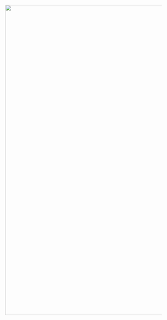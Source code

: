 <p align="center">
  
<img src='https://64.media.tumblr.com/660f1114dbfe4d54cbb0a3d41b62c893/7f904ec88e7ffeb1-e5/s640x960/b29f5b42db336d805a7b2695608f4e9921707fa1.pnj' width="1000">
<!--
**crunchypeanutt/crunchypeanutt** is a ✨ _special_ ✨ repository because its `README.md` (this file) appears on your GitHub profile.

Here are some ideas to get you started:

- 🔭 I’m currently working on ...
- 🌱 I’m currently learning ...
- 👯 I’m looking to collaborate on ...
- 🤔 I’m looking for help with ...
- 💬 Ask me about ...
- 📫 How to reach me: ...
- 😄 Pronouns: ...
- ⚡ Fun fact: ...
-->
